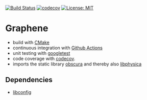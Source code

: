 [![Build Status](https://github.com/temken/graphene/workflows/Build%20Status/badge.svg)](https://github.com/temken/graphene/actions)
[![codecov](https://codecov.io/gh/temken/graphene/branch/main/graph/badge.svg)](https://codecov.io/gh/temken/template_cpp_cmake_obscura)
[![License: MIT](https://img.shields.io/badge/License-MIT-blue.svg)](https://opensource.org/licenses/MIT)

# Graphene


- build with [CMake](https://cmake.org/)
- continuous integration with [Github Actions](https://github.com/actions)
- unit testing with [googletest](https://github.com/google/googletest)
- code coverage with [codecov](https://codecov.io/).
- imports the static library [obscura](https://github.com/temken/obscura) and thereby also [libphysica](https://github.com/temken/libphysica)


## Dependencies

- [libconfig](https://github.com/hyperrealm/libconfig)